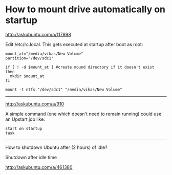 How to mount drive automatically on startup
=====


http://askubuntu.com/a/117898

Edit /etc/rc.local. This gets executed at startup after boot as root:

```
mount_at="/media/vikas/New Volume"
partition="/dev/sdc1"

if [ ! -d $mount_at ] #create mound directory if it doesn't exist
then
  mkdir $mount_at
fi

mount -t ntfs "/dev/sdc1" "/media/vikas/New Volume"
```


-----
http://askubuntu.com/a/910

A simple command (one which doesn't need to remain running) could use an Upstart job like:

```
start on startup
task
```


----
How to shutdown Ubuntu after (2 hours) of idle?

Shutdown after idle time 

http://askubuntu.com/a/461380